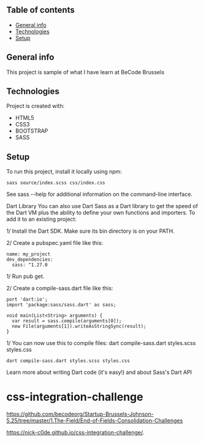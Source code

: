 ## Table of contents
* [General info](#general-info)
* [Technologies](#technologies)
* [Setup](#setup)

## General info
This project is sample of what I have learn at BeCode Brussels 
	
## Technologies
Project is created with:
* HTML5
* CSS3
* BOOTSTRAP
* SASS
	
## Setup
To run this project, install it locally using npm:

```
sass source/index.scss css/index.css

```

See sass --help for additional information on the command-line interface.

Dart Library
You can also use Dart Sass as a Dart library to get the speed of the Dart VM plus the ability to define your own functions and importers. To add it to an existing project:

1/ Install the Dart SDK. Make sure its bin directory is on your PATH.

2/ Create a pubspec.yaml file like this:


```
name: my_project
dev_dependencies:
  sass: ^1.27.0

```

1/ Run pub get.

2/ Create a compile-sass.dart file like this:

```
port 'dart:io';
import 'package:sass/sass.dart' as sass;

void main(List<String> arguments) {
  var result = sass.compile(arguments[0]);
  new File(arguments[1]).writeAsStringSync(result);
}
```
1/ You can now use this to compile files: dart compile-sass.dart styles.scss styles.css

```
dart compile-sass.dart styles.scss styles.css
```
Learn more about writing Dart code (it's easy!) and about Sass's Dart API


# css-integration-challenge
https://github.com/becodeorg/Startup-Brussels-Johnson-5.25/tree/master/1.The-Field/End-of-Fields-Consolidation-Challenges



https://nick-c0de.github.io/css-integration-challenge/.
